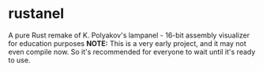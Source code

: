 # rustanel
A pure Rust remake of K. Polyakov's lampanel - 16-bit assembly visualizer for education purposes
**NOTE:** This is a very early project, and it may not even compile now. So it's recommended for everyone to wait until it's ready to use.
